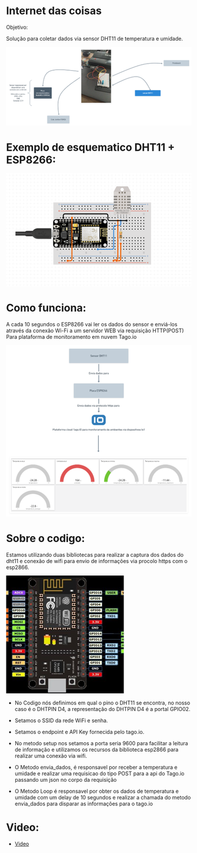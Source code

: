 # Internet das coisas

Objetivo:

  Solução para coletar dados via sensor DHT11 de temperatura e umidade.

![Fluxo](/nodemcu.png)

# Exemplo de esquematico DHT11 + ESP8266:

![Fluxo](/esquematico.PNG)

# Como funciona:

A cada 10 segundos o ESP8266 vai ler os dados do sensor e enviá-los 
através da conexão Wi-Fi a um servidor WEB via requisição HTTP(POST) Para
plataforma de monitoramento em nuvem Tago.io

![Fluxo](/img.png)

# Sobre o codigo:

  Estamos utilizando duas bibliotecas para realizar a captura dos dados do dht11 
  e conexão de wifi para envio de informações via procolo https com o esp2866.
  
  ![circuito](/circuito.jpg)
  
   - No Codigo nós definimos em qual o pino o DHT11 se encontra, no nosso caso é o DHTPIN D4, a 
     representação do DHTPIN D4 é a portal GPIO02.   
     
   - Setamos o SSID da rede WiFi e senha.
   
   - Setamos o endpoint e API Key fornecida pelo tago.io.
    
   - No metodo setup nos setamos a porta seria 9600 para facilitar a leitura de informação e 
     utilizamos os recursos da biblioteca esp2866 para realizar uma conexão via wifi.
     
   - O Metodo envia_dados, é responsavel por receber a temperatura e umidade e realizar uma requisicao do tipo POST para a api do Tago.io
     passando um json no corpo da requisição
     
   - O Metodo Loop é responsavel por obter os dados de temperatura e umidade com um delay de 10 segundos e realizar a chamada do metodo envia_dados
     para disparar as informações para o tago.io
     
      
# Video:

  - [Video](https://www.youtube.com/watch?v=Rnye98CtzP4 "Montagem")







  


